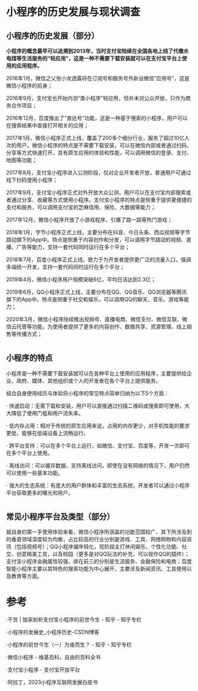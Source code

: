 # 小程序的历史发展与现状调查


## 小程序的历史发展（部分）

<b>小程序的概念最早可以追溯到2013年，当时支付宝陆续在全国各地上线了代缴水电煤等生活服务的“轻应用”，这是一种不需要下载安装就可以在支付宝平台上使用的应用程序。</b>

2016年1月，微信之父张小龙透露将在订阅号和服务号外新设微信“应用号”，这是微信小程序的前身；

2016年9月，支付宝也开始内测“类小程序”轻应用，但并未对公众开放，只作为商务合作项目；

2016年12月，百度推出了“直达号”功能，这是一种基于搜索的小程序，用户可以在搜索结果中直接打开相关的应用；

2017年1月，微信小程序正式上线，覆盖了200多个细分行业，服务了超过10亿人次的用户。微信小程序的特点是不需要下载安装，可以在微信内部或者通过扫码、分享等方式快速打开，具有原生应用的体验和性能，可以调用微信的登录、支付、地图等功能；

2017年8月，支付宝小程序进入公测阶段，仅对企业开发者开放，普通用户可通过线下扫码使用小程序；

2017年9月，支付宝小程序正式对外开放大众公测，用户可以在支付宝内部搜索或者通过分享、收藏等方式使用小程序。支付宝小程序的特点是侧重于提供更便捷的支付和服务，可以调用支付宝的芝麻信用、保险、大数据等能力；

2017年12月，微信小程序开放了小游戏程序，引爆了跳一跳等热门游戏；

2018年1月，字节小程序正式上线，主要分布在抖音、今日头条、西瓜视频等字节跳动旗下的App中。特点是侧重于内容创作和分发，可以调用字节跳动的视频、直播、广告等能力，支持一套代码同时运行在多个平台；

2018年7月，百度小程序正式上线，致力于为开发者提供更广泛的流量入口，强调多端统一开发，支持一套代码同时运行在多个平台；

2019年4月，微信小程序用户规模突破6亿，平均日活达到2.3亿；

2019年6月，QQ小程序正式上线，主要分布在QQ、QQ音乐、QQ浏览器等腾讯旗下的App中。特点是侧重于社交和娱乐，可以调用QQ的聊天、音乐、游戏等能力；

2020年3月，微信小程序陆续推出视频号、直播电商、微信支付、微信互联、微信云托管等功能，为使用者提供了更多的内容创作、数据共享、资源管理、线上销售等传播方式；


# 

## 小程序的特点
小程序是一种不需要下载安装就可以在各种平台上使用的应用程序，主要提供给企业、政府、媒体、其他组织或个人的开发者在各个平台上提供服务。

结合自身使用经历与体验将小程序的常见特点简单归纳为以下5个方面：

· 快速启动：无需下载和安装，用户可以直接通过扫描二维码或搜索即可使用，大大降低了使用门槛和用户流失率。

· 低内存占用：相对于传统的原生应用来说，占用的内存更少，对手机性能的要求更低，能够在低端设备上流畅运行。

· 跨平台支持：可以在多个平台上运行，如微信、支付宝、百度等，开发一次即可在多个平台上使用。

· 离线访问：可以缓存数据，支持离线访问，即使在没有网络的情况下，用户仍然可以使用一些基本功能。

· 强大的生态系统：有庞大的用户群体和丰富的生态系统，开发者可以通过小程序平台获取更多的曝光和用户。

# 

## 常见小程序平台及类型（部分）
就自身的第一手使用体验来看，微信小程序所涵盖的功能范围较广、其下所涉及到的垂直领域深度较为均衡，占比较高的行业分别是游戏、工具、网络购物和内容资讯（包括视频号）；QQ小程序偏年轻化，现阶段主打休闲娱乐、个性化功能、社交、创意精美工具，以及校园（更多是对QQ玩法的补充，可以视作QQ的插件）；支付宝小程序金融属性较强，排在前三的分别是生活服务、金融保险和电商；百度智能小程序主要以其特色的搜索功能为中心展开，主要涉及新闻资讯、工具使用以及教育等方面。



# 参考
·干货 | 独家剖析支付宝小程序的前世今生 - 知乎 - 知乎专栏 

·小程序的发展史_小程序历史-CSDN博客

·小程序的前世今生（一）为谁而生？ - 知乎 - 知乎专栏

·微信小程序 - 维基百科，自由的百科全书

·支付宝小程序 - 支付宝开放平台

·阿拉丁，2023小程序互联网发展白皮书
